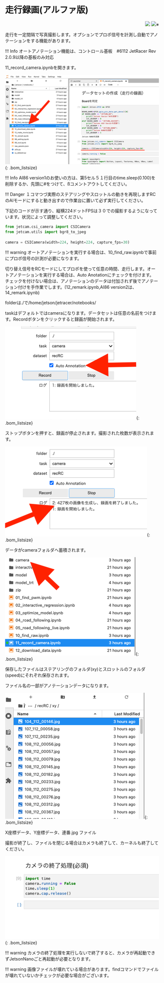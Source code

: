 # 走行録画(アルファ版)


<div style="text-align:right;">
<img src="./../img/signatureboardAI86V2.png">
<img src="./../img/signatureboardAI86V1.png">※
</div>

走行を一定間隔で写真撮影します。オプションでプロポ信号を計測し自動でアノテーションをする機能があります。

!!! Info
    オートアノテーション機能は、コントロール基板　#6112 JetRacer Rev 2.0.9以降の基板のみ対応  

11_record_camera.ipynbを開きます。

![](./img/rec/firstPreview.png){: .bom_listsize}

!!! Info
    AI86 version1のお使いの方は、第5セル５１行目のtime.sleep(0.100)を削除するか、先頭に#をつけて、ßコメントアウトしてください。

!!! Danger
    １コマつづ実際のステアリングやスロットルの動きを再現しますRCのAIモードにすると動き出すので作業台に置いて必ず実行してください。

下記のコードが示す通り、縦横224ドットFPSは３０での撮影するようになっています。状況によって調整してください。

```Python
from jetcam.csi_camera import CSICamera
from jetcam.utils import bgr8_to_jpeg

camera = CSICamera(width=224, height=224, capture_fps=30)
```

!!! warning
    オートアノテーションを実行する場合は、10_find_raw.ipynbで事前にプロポ信号の計測が必要になります。

切り替え信号をRCモードにしてプロポを使って任意の時間、走行します。オートアノテーションを実行する場合は、Auto Anotationにチェックを付けます。
チェックを付けない場合は、アノテーションのデータは付加されず後でアノテーション付けを手作業でします。(12_remark.ipynb,AI86 version2は、14_remark.ipynb)

folderは./で/home/jetson/jetracer/notebooks/

taskはデフォルトではcameraになります。データセットは任意の名前をつけます。Recordボタンをクリックすると録画が開始されます。

![](./img/rec/AutoAnotationCheak.png){: .bom_listsize}

ストップボタンを押すと、録画が停止されます。撮影された枚数が表示されます。

![](./img/rec/recStop.png){: .bom_listsize}

データがcameraフォルダへ蓄積されます。

![](./img/rec/cameraFolderMaking.png){: .bom_listsize}

保存したファイルはステアリングのフォルダ(xy)とスロットルのフォルダ(speed)にそれぞれ保存されます。

ファイル名の一部がアノテーションデータになります。

![](./img/rec/fileview.png){: .bom_listsize}

X座標データ、Y座標データ、連番.jpg ファイル

撮影が終了し、ファイルを閉じる場合はカメラも終了して、カーネルも終了してください。

![](./img/rec/cameraStop.png){: .bom_listsize}

!!! warning
    カメラの終了処理を実行しないで終了すると、カメラが再起動できずJetsonNanoごと再起動が必要となります。

!!! warning
    画像ファイルが壊れている場合があります。findコマンドでファイルが壊れていないかチェックが必要な場合がございます。
